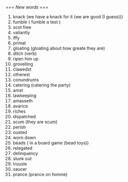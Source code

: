 === *New words* ===

1. knack (we have a knack for it (we are good (I guess)))
2. fumble ( fumble a test )
3. scot free
4. valiantly
5. iffy
6. primal
7. gloating (gloating about how greate they are)
8. ditch (verb)
9. ripen him up
10. grovelling
11. clawedst
12. otherest
13. conundrums
14. catering (catering the party)
15. amst
16. lawkeeping
17. amasseth
18. avarice
19. riches
20. dispatched
21. scum (they are scum)
22. perish
23. ousted
24. worn down
25. beads ( in a board game (bead toys))
26. relegated
27. delinquency
28. slunk out
29. trousle
30. saucer
31. prance (prance on homne)
